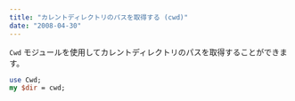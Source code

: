 ```yaml
---
title: "カレントディレクトリのパスを取得する (cwd)"
date: "2008-04-30"
---
```


`Cwd` モジュールを使用してカレントディレクトリのパスを取得することができます。

~~~ perl
use Cwd;
my $dir = cwd;
~~~


